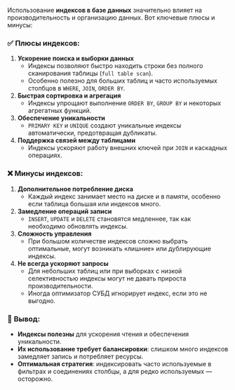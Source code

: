 Использование **индексов в базе данных** значительно влияет на производительность и организацию данных. Вот ключевые плюсы и минусы:
### ✅ **Плюсы индексов:**
1. **Ускорение поиска и выборки данных**
    - Индексы позволяют быстро находить строки без полного сканирования таблицы (`full table scan`).
    - Особенно полезно для больших таблиц и часто используемых столбцов в `WHERE`, `JOIN`, `ORDER BY`.
2. **Быстрая сортировка и агрегация**
    - Индексы упрощают выполнение `ORDER BY`, `GROUP BY` и некоторых агрегатных функций.
3. **Обеспечение уникальности**
    - `PRIMARY KEY` и `UNIQUE` создают уникальные индексы автоматически, предотвращая дубликаты.
4. **Поддержка связей между таблицами**
    - Индексы ускоряют работу внешних ключей при `JOIN` и каскадных операциях.
### ❌ **Минусы индексов:**
1. **Дополнительное потребление диска**
    - Каждый индекс занимает место на диске и в памяти, особенно если таблица большая или индексов много.
2. **Замедление операций записи**
    - `INSERT`, `UPDATE` и `DELETE` становятся медленнее, так как необходимо обновлять индексы.
3. **Сложность управления**
    - При большом количестве индексов сложно выбрать оптимальные, могут возникать «лишние» или дублирующие индексы.
4. **Не всегда ускоряют запросы**
    - Для небольших таблиц или при выборках с низкой селективностью индексы могут не давать прироста производительности.
    - Иногда оптимизатор СУБД игнорирует индекс, если это не выгодно.
### 📌 **Вывод:**
- **Индексы полезны** для ускорения чтения и обеспечения уникальности.
- **Их использование требует балансировки**: слишком много индексов замедляет запись и потребляет ресурсы.
- **Оптимальная стратегия**: индексировать часто используемые в фильтрах и соединениях столбцы, а для редко используемых — осторожно.